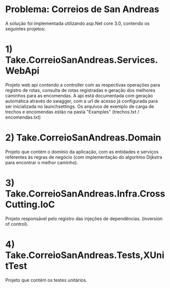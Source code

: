 # Problema: Correios de San Andreas

A solução foi implementada utilizando asp.Net core 3.0, contendo os seguintes projetos:

# 1) Take.CorreioSanAndreas.Services.WebApi
Projeto  web api contendo a controller com as respectivas operações para registro de rotas, consulta de rotas registradas e geração dos melhores caminhos para as encomendas.
A api está documentada com geração automática através do swagger, com a url de acesso já configurada para ser inicializada no launchsettings.
Os arquivos de exemplo de carga de trechos e encomendas estão na pasta "Examples" (trechos.txt / encomendas.txt)

# 2) Take.CorreioSanAndreas.Domain
Projeto que contém o domínio da aplicação, com as entidades e serviços referentes às regras de negócio (com implementação do algoritmo Dijkstra para encontrar o melhor caminho).

# 3) Take.CorreioSanAndreas.Infra.CrossCutting.IoC
Projeto responsável pelo registro das injeções de dependências. (inversion of control).

# 4) Take.CorreioSanAndreas.Tests,XUnitTest
Projeto que contém os testes unitários.
